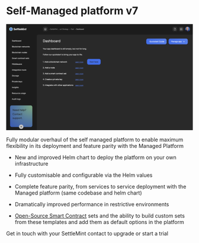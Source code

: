 # Self-Managed platform v7

![Changelog Image](../static/img/releases/self-managed-platform-v7.png)

Fully modular overhaul of the self managed platform to enable maximum flexibility in its deployment and feature parity with the Managed Platform

- New and improved Helm chart to deploy the platform on your own infrastructure

- Fully customisable and configurable via the Helm values

- Complete feature parity, from services to service deployment with the Managed platform (same codebase and helm chart)

- Dramatically improved performance in restrictive environments

- [Open-Source Smart Contract](https://github.com/settlemint) sets and the ability to build custom sets from these templates and add them as default options in the platform

Get in touch with your SettleMint contact to upgrade or start a trial
